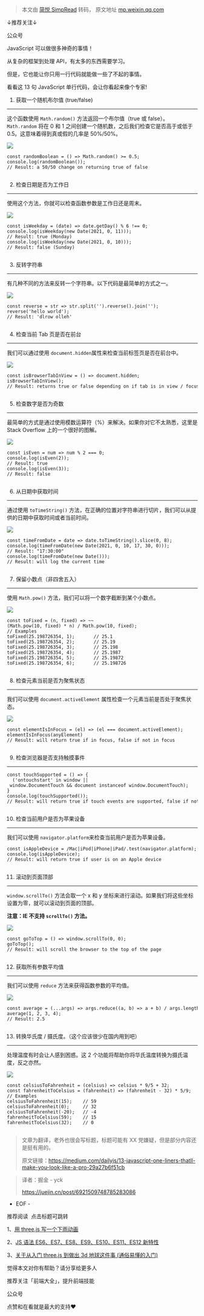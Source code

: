 > 本文由 [简悦 SimpRead](http://ksria.com/simpread/) 转码， 原文地址 [mp.weixin.qq.com](https://mp.weixin.qq.com/s?__biz=MzAxODE2MjM1MA==&mid=2651577309&idx=1&sn=be4edf660920eab626043f40b6c3ebf5&chksm=80250c1cb752850a8b878131e9c7559f61031bed0a588108525879ae6cb703fd5f2f0fe4561c&mpshare=1&scene=1&srcid=0609WhzkkgAf1JSHdBhPPutb&sharer_sharetime=1623220882000&sharer_shareid=7fece245937ac96f04f0fb8e1311fff1#rd)

↓推荐关注↓

公众号

JavaScript 可以做很多神奇的事情！

从复杂的框架到处理 API，有太多的东西需要学习。

但是，它也能让你只用一行代码就能做一些了不起的事情。

看看这 13 句 JavaScript 单行代码，会让你看起来像个专家!

1. 获取一个随机布尔值 (true/false)
-------------------------

这个函数使用 `Math.random()` 方法返回一个布尔值（true 或 false）。`Math.random` 将在 0 和 1 之间创建一个随机数，之后我们检查它是否高于或低于 0.5。这意味着得到真或假的几率是 50%/50%。

![](https://mmbiz.qpic.cn/mmbiz_jpg/tibUxowsg9P1OlLy24Rv35V2KA8SNB4X4zpABLaiahV9AHVLnSzS7QQhxOb1iaeeooMQmzeePCG9ytmf8RVUBrT7A/640?wx_fmt=jpeg)

```
const randomBoolean = () => Math.random() >= 0.5;
console.log(randomBoolean());
// Result: a 50/50 change on returning true of false


```

2. 检查日期是否为工作日
-------------

使用这个方法，你就可以检查函数参数是工作日还是周末。

![](https://mmbiz.qpic.cn/mmbiz_jpg/tibUxowsg9P1OlLy24Rv35V2KA8SNB4X4aibZpDBHbUTgOLxWhVGhfEicM7jTKFgcPJ3F6nHbOqTQnG0pOsyn3VHA/640?wx_fmt=jpeg)

```
const isWeekday = (date) => date.getDay() % 6 !== 0;
console.log(isWeekday(new Date(2021, 0, 11)));
// Result: true (Monday)
console.log(isWeekday(new Date(2021, 0, 10)));
// Result: false (Sunday)


```

3. 反转字符串
--------

有几种不同的方法来反转一个字符串。以下代码是最简单的方式之一。

![](https://mmbiz.qpic.cn/mmbiz_jpg/tibUxowsg9P1OlLy24Rv35V2KA8SNB4X4zHtD1Qj13OB5MkGvoOo5LuXSdacvYTXNGtYzU7LUhA7ysVrPJppfPA/640?wx_fmt=jpeg)

```
const reverse = str => str.split('').reverse().join('');
reverse('hello world');     
// Result: 'dlrow olleh'


```

4. 检查当前 Tab 页是否在前台
------------------

我们可以通过使用 `document.hidden`属性来检查当前标签页是否在前台中。

![](https://mmbiz.qpic.cn/mmbiz_jpg/tibUxowsg9P1OlLy24Rv35V2KA8SNB4X4lic0ENSRkbSlmeyUhggpc8RogeJibslVPHBUD4asdicN4sXjILMa3b1Cg/640?wx_fmt=jpeg)

```
const isBrowserTabInView = () => document.hidden;
isBrowserTabInView();
// Result: returns true or false depending on if tab is in view / focus


```

5. 检查数字是否为奇数
------------

最简单的方式是通过使用模数运算符（%）来解决。如果你对它不太熟悉，这里是 Stack Overflow 上的一个很好的图解。

![](https://mmbiz.qpic.cn/mmbiz_jpg/tibUxowsg9P1OlLy24Rv35V2KA8SNB4X4G8OF3cChNArtFbgWfu7pXEHmic2t816wDOXNUUic2MMEuIhHkGWebJOA/640?wx_fmt=jpeg)

```
const isEven = num => num % 2 === 0;
console.log(isEven(2));
// Result: true
console.log(isEven(3));
// Result: false


```

6. 从日期中获取时间
-----------

通过使用 `toTimeString()` 方法，在正确的位置对字符串进行切片，我们可以从提供的日期中获取时间或者当前时间。

![](https://mmbiz.qpic.cn/mmbiz_jpg/tibUxowsg9P1OlLy24Rv35V2KA8SNB4X4dSPpXc0zfbIJ1ohJjAORtPicYt4bhicg5GSN77Kqf9ITeWcickA9ib3HJg/640?wx_fmt=jpeg)

```
const timeFromDate = date => date.toTimeString().slice(0, 8);
console.log(timeFromDate(new Date(2021, 0, 10, 17, 30, 0))); 
// Result: "17:30:00"
console.log(timeFromDate(new Date()));
// Result: will log the current time


```

7. 保留小数点（非四舍五入）
---------------

使用 `Math.pow()` 方法，我们可以将一个数字截断到某个小数点。

![](https://mmbiz.qpic.cn/mmbiz_jpg/tibUxowsg9P1OlLy24Rv35V2KA8SNB4X4713VkEZggXgXjHPNEHibA17DAIJQwUuLnAia1UBB9fCoaDcSfNKon3Ug/640?wx_fmt=jpeg)

```
const toFixed = (n, fixed) => ~~(Math.pow(10, fixed) * n) / Math.pow(10, fixed);
// Examples
toFixed(25.198726354, 1);       // 25.1
toFixed(25.198726354, 2);       // 25.19
toFixed(25.198726354, 3);       // 25.198
toFixed(25.198726354, 4);       // 25.1987
toFixed(25.198726354, 5);       // 25.19872
toFixed(25.198726354, 6);       // 25.198726


```

8. 检查元素当前是否为聚焦状态
----------------

我们可以使用 `document.activeElement` 属性检查一个元素当前是否处于聚焦状态。

![](https://mmbiz.qpic.cn/mmbiz_jpg/tibUxowsg9P1OlLy24Rv35V2KA8SNB4X4ea3xkohOZzjD3vBdet67YicQpSKWJ98ZmL18yAKj9lFPVjhgKQ5uVxw/640?wx_fmt=jpeg)

```
const elementIsInFocus = (el) => (el === document.activeElement);
elementIsInFocus(anyElement)
// Result: will return true if in focus, false if not in focus


```

9. 检查浏览器是否支持触摸事件
----------------

```
const touchSupported = () => {
  ('ontouchstart' in window || window.DocumentTouch && document instanceof window.DocumentTouch);
}
console.log(touchSupported());
// Result: will return true if touch events are supported, false if not


```

10. 检查当前用户是否为苹果设备
-----------------

我们可以使用 `navigator.platform`来检查当前用户是否为苹果设备。

```
const isAppleDevice = /Mac|iPod|iPhone|iPad/.test(navigator.platform);
console.log(isAppleDevice);
// Result: will return true if user is on an Apple device


```

11. 滚动到页面顶部
-----------

`window.scrollTo()` 方法会取一个 x 和 y 坐标来进行滚动。如果我们将这些坐标设置为零，就可以滚动到页面的顶部。

**注意：IE 不支持 `scrollTo()` 方法。**

![](https://mmbiz.qpic.cn/mmbiz_jpg/tibUxowsg9P1OlLy24Rv35V2KA8SNB4X4LIlz4nDJIkMPOv0Ija9ibRzlMcib4om3dqgkliaXVpAicsnxQjL6WzSPmA/640?wx_fmt=jpeg)

```
const goToTop = () => window.scrollTo(0, 0);
goToTop();
// Result: will scroll the browser to the top of the page


```

12. 获取所有参数平均值
-------------

我们可以使用 `reduce` 方法来获得函数参数的平均值。

![](https://mmbiz.qpic.cn/mmbiz_jpg/tibUxowsg9P1OlLy24Rv35V2KA8SNB4X46mlKBTSpkHuDmuaiavKf65g8uE8BmeQYmBSlW7Omb4p9bP4JKVE3lWw/640?wx_fmt=jpeg)

```
const average = (...args) => args.reduce((a, b) => a + b) / args.length;
average(1, 2, 3, 4);
// Result: 2.5


```

13. 转换华氏度 / 摄氏度。（这个应该很少在国内用到吧）
------------------------------

处理温度有时会让人感到困惑。这 2 个功能将帮助你将华氏温度转换为摄氏温度，反之亦然。

![](https://mmbiz.qpic.cn/mmbiz_jpg/tibUxowsg9P1OlLy24Rv35V2KA8SNB4X4oYJyUa1kgogGEhp8YAhZic4EXlTF5orK0eG6pNtLiaiauGGAdDZiaaCfrA/640?wx_fmt=jpeg)

```
const celsiusToFahrenheit = (celsius) => celsius * 9/5 + 32;
const fahrenheitToCelsius = (fahrenheit) => (fahrenheit - 32) * 5/9;
// Examples
celsiusToFahrenheit(15);    // 59
celsiusToFahrenheit(0);     // 32
celsiusToFahrenheit(-20);   // -4
fahrenheitToCelsius(59);    // 15
fahrenheitToCelsius(32);    // 0


```

> 文章为翻译，老外也很会写标题，标题可能有 XX 党嫌疑，但是部分内容还是挺有用的。
> 
> 原文链接：https://medium.com/dailyjs/13-javascript-one-liners-thatll-make-you-look-like-a-pro-29a27b6f51cb

> 译者：掘金 - yck
> 
> https://juejin.cn/post/6921509748785283086

- EOF -

推荐阅读  点击标题可跳转

1、[用 three.js 写一个下雨动画](http://mp.weixin.qq.com/s?__biz=MzAxODE2MjM1MA==&mid=2651574231&idx=2&sn=cbf8d400cec5b16d52855b9dfd85b1ed&chksm=80251816b7529100cc472f75d44f98ec8d6ea59cd97825a0bf09890c920556010237651fce9d&scene=21#wechat_redirect)

2、[JS 语法 ES6、ES7、ES8、ES9、ES10、ES11、ES12 新特性](http://mp.weixin.qq.com/s?__biz=MzAxODE2MjM1MA==&mid=2651573707&idx=1&sn=2601b3e36c2476bfcfd842585764a15b&chksm=80251a0ab752931c485c432463632f94d0cc52fe3f9debea91fa25f57861159575a60d7ccff6&scene=21#wechat_redirect)

3、[关于从入门 three.js 到做出 3d 地球这件事 (通俗易懂的入门)](http://mp.weixin.qq.com/s?__biz=MzAxODE2MjM1MA==&mid=2651574123&idx=2&sn=52a2852d0105d69e69b3027f90f34b42&chksm=802518aab75291bc237a2b0ea3dfa3e2d36def01fc200ceedc65f79c63f50622b6bced485f74&scene=21#wechat_redirect)

觉得本文对你有帮助？请分享给更多人

推荐关注「前端大全」，提升前端技能

公众号

点赞和在看就是最大的支持❤️